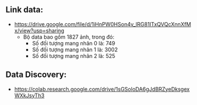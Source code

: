 ## Link data: 
- https://drive.google.com/file/d/1iHnPW0HSon4v_lRG81ITxQVQcXnnXfMx/view?usp=sharing
  - Bộ data bao gồm 1827 ảnh, trong đó:
    - Số đối tượng mang nhãn 0 là: 749
    - Số đối tượng mang nhãn 1 là: 3002
    - Số đối tượng mang nhãn 2 là: 525
## Data Discovery:
- https://colab.research.google.com/drive/1sGSoloDA6gJdBRZyeDksgexWXkJsyTh3
